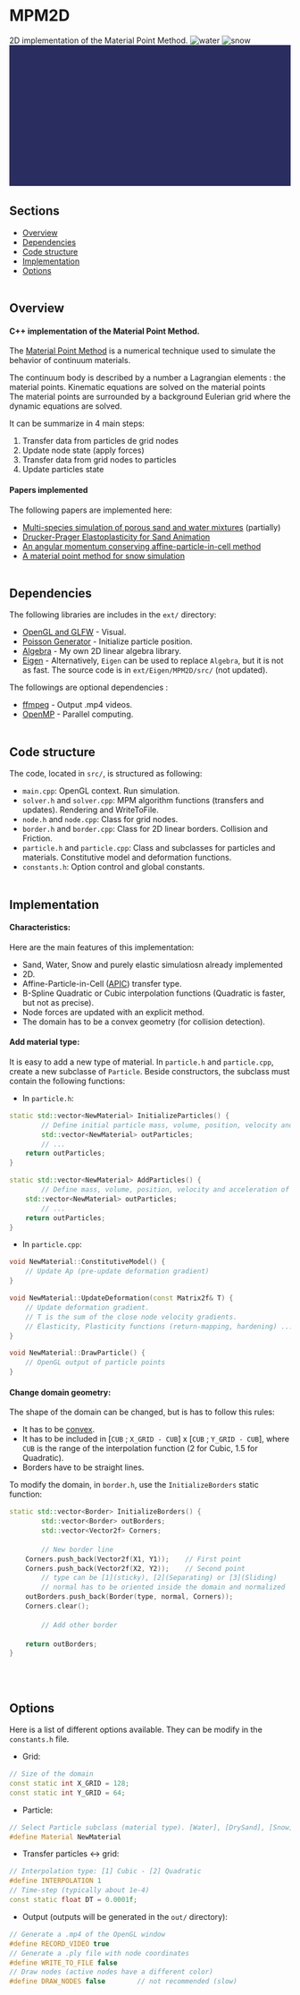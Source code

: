 # MPM2D

2D implementation of the Material Point Method.
![water](https://github.com/Elias-Gu/MPM2D//raw/master/MPM2D/out/water.gif)
![snow](https://github.com/Elias-Gu/MPM2D//raw/master/MPM2D/out/snow.gif)
![elastic](https://github.com/Elias-Gu/MPM2D//raw/master/MPM2D/out/elastic.gif)
## Sections
- [Overview](#Overview)
- [Dependencies](#Dependencies)
- [Code structure](#Code-structure)
- [Implementation](#Implementation)
- [Options](#Options)
<br><br>

## Overview

#### C++ implementation of the Material Point Method.

The [Material Point Method](https://www.seas.upenn.edu/~cffjiang/research/mpmcourse/mpmcourse.pdf) is a numerical technique used to simulate the behavior of continuum materials.

The continuum body is described by a number a Lagrangian elements : the material points.
Kinematic equations are solved on the material points  
The material points are surrounded by a background Eulerian grid where the dynamic equations are solved.

It can be summarize in 4 main steps:
1. Transfer data from particles de grid nodes
2. Update node state (apply forces)
3. Transfer data from grid nodes to particles
4. Update particles state

#### Papers implemented
The following papers are implemented here:
- [Multi-species simulation of porous sand and water mixtures](https://www.math.ucla.edu/~jteran/papers/PGKFTJM17.pdf) (partially)
- [Drucker-Prager Elastoplasticity for Sand Animation](https://www.math.ucla.edu/~jteran/papers/KGPSJT16.pdf)
- [An angular momentum conserving affine-particle-in-cell
method](https://www.math.ucla.edu/~jteran/papers/JST17.pdf)
- [A material point method for snow simulation](https://www.math.ucla.edu/~jteran/papers/SSCTS13.pdf)
<br><br>

## Dependencies
The following libraries are includes in the `ext/` directory:
- [OpenGL and GLFW](https://www.glfw.org/)
        - Visual.
- [Poisson Generator](https://github.com/corporateshark/poisson-disk-generator)
        - Initialize particle position.
- [Algebra](https://github.com/Elias-Gu/MPM2D/tree/master/MPM2D/ext/Algebra)
        - My own 2D linear algebra library.
- [Eigen](http://eigen.tuxfamily.org/index.php?title=Main_Page)
        - Alternatively, `Eigen` can be used to replace `Algebra`, but it is not as fast. The source code is in `ext/Eigen/MPM2D/src/` (not updated).

The followings are optional dependencies :
- [ffmpeg](https://www.ffmpeg.org/)
        - Output .mp4 videos.
- [OpenMP](https://www.openmp.org/)
        - Parallel computing.
<br><br>

## Code structure
The code, located in `src/`, is structured as following:
- `main.cpp`: OpenGL context. Run simulation.
- `solver.h` and `solver.cpp`: MPM algorithm functions (transfers and updates). Rendering and WriteToFile.
- `node.h` and `node.cpp`: Class for grid nodes.
- `border.h` and `border.cpp`: Class for 2D linear borders. Collision and Friction.
- `particle.h` and `particle.cpp`: Class and subclasses for particles and materials. Constitutive model and deformation functions.
- `constants.h`: Option control and global constants.
<br><br>

## Implementation

#### Characteristics:
Here are the main features of this implementation:
- Sand, Water, Snow and purely elastic simulatiosn already implemented
- 2D.
- Affine-Particle-in-Cell ([APIC](http://www.math.ucla.edu/~jteran/papers/JSSTS15.pdf)) transfer type.
-  B-Spline Quadratic or Cubic interpolation functions (Quadratic is faster, but not as precise).
- Node forces are updated with an explicit method.
- The domain has to be a convex geometry (for collision detection).

#### Add material type:
It is easy to add a new type of material. In `particle.h` and `particle.cpp`, create a new subclasse of `Particle`. Beside constructors, the subclass must contain the following functions:
- In `particle.h`:
```C++
static std::vector<NewMaterial> InitializeParticles() {
        // Define initial particle mass, volume, position, velocity and acceleration
        std::vector<NewMaterial> outParticles;
        // ...
	return outParticles;
}
```
```C++
static std::vector<NewMaterial> AddParticles() {
        // Define mass, volume, position, velocity and acceleration of particles to add during the simulation
	std::vector<NewMaterial> outParticles;
        // ...
	return outParticles;
}
```


- In `particle.cpp`:
```C++
void NewMaterial::ConstitutiveModel() {
    // Update Ap (pre-update deformation gradient)
}
```

```C++
void NewMaterial::UpdateDeformation(const Matrix2f& T) {
    // Update deformation gradient. 
    // T is the sum of the close node velocity gradients.
    // Elasticity, Plasticity functions (return-mapping, hardening) ...
}
```
```C++
void NewMaterial::DrawParticle() {
    // OpenGL output of particle points
}
```

#### Change domain geometry:
The shape of the domain can be changed, but is has to follow this rules:
- It has to be [convex](https://www.easycalculation.com/maths-dictionary/images/convex-nonconvex-set.png).
- It has to be included in [`CUB` ; `X_GRID - CUB`] x [`CUB` ; `Y_GRID - CUB`], where `CUB` is the range of the interpolation function (2 for Cubic, 1.5 for Quadratic).
- Borders have to be straight lines.

To modify the domain, in `border.h`, use the `InitializeBorders` static function:
```C++
static std::vector<Border> InitializeBorders() {
        std::vector<Border> outBorders;
        std::vector<Vector2f> Corners;

        // New border line
	Corners.push_back(Vector2f(X1, Y1));    // First point
	Corners.push_back(Vector2f(X2, Y2));    // Second point
        // type can be [1](sticky), [2](Separating) or [3](Sliding)
        // normal has to be oriented inside the domain and normalized
	outBorders.push_back(Border(type, normal, Corners));
	Corners.clear();

        // Add other border

	return outBorders;
}
```
<br><br>

## Options
Here is a list of different options available. They can be modify in the `constants.h` file.
- Grid:
```C++
// Size of the domain
const static int X_GRID = 128;
const static int Y_GRID = 64;
```
- Particle:
```C++
// Select Particle subclass (material type). [Water], [DrySand], [Snow], [Elastic]
#define Material NewMaterial
```

- Transfer particles <-> grid:
```C++
// Interpolation type: [1] Cubic - [2] Quadratic
#define INTERPOLATION 1	
// Time-step (typically about 1e-4)
const static float DT = 0.0001f;
```
- Output (outputs will be generated in the `out/` directory):
```C++
// Generate a .mp4 of the OpenGL window
#define RECORD_VIDEO true
// Generate a .ply file with node coordinates
#define WRITE_TO_FILE false	
// Draw nodes (active nodes have a different color)
#define DRAW_NODES false        // not recommended (slow)
```
<br><br>